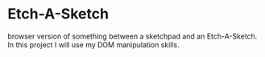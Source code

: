 # Etch-A-Sketch
browser version of something between a sketchpad and an Etch-A-Sketch.
In this project I will use my DOM manipulation skills.

